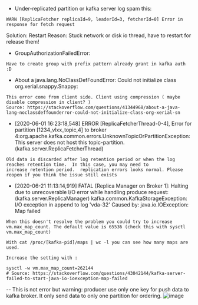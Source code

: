 - Under-replicated partition or kafka server log spam this:
```
WARN [ReplicaFetcher replicaId=9, leaderId=3, fetcherId=0] Error in response for fetch request
```
Solution: Restart
Reason: Stuck network or disk io thread, have to restart for release them!

- GroupAuthorizationFailedError:
```
Have to create group with prefix pattern already grant in kafka auth :D
```

- About a java.lang.NoClassDefFoundError: Could not initialize class org.xerial.snappy.Snappy:
```
This error come from client side. Client using compression ( maybe disable compression in client? )
Source: https://stackoverflow.com/questions/41344968/about-a-java-lang-noclassdeffounderror-could-not-initialize-class-org-xerial-sn
```

- [2020-06-01 16:23:18,548] ERROR [ReplicaFetcherThread-0-4], Error for partition [1234_vlxx_topic,4] to broker 4:org.apache.kafka.common.errors.UnknownTopicOrPartitionException: This server does not host this topic-partition. (kafka.server.ReplicaFetcherThread)
```
Old data is discarded after log retention period or when the log reaches retention time.  In this case, you may need to increase retention period.  replication errors looks normal. Please reopen if you think the issue still exists
```

- [2020-06-21 11:13:14,919] FATAL [Replica Manager on Broker 1]: Halting due to unrecoverable I/O error while handling produce request:  (kafka.server.ReplicaManager)
kafka.common.KafkaStorageException: I/O exception in append to log 'vda-32' Caused by: java.io.IOException: Map failed

```
When this doesn't resolve the problem you could try to increase vm.max_map_count. The default value is 65536 (check this with sysctl vm.max_map_count)

With cat /proc/[kafka-pid]/maps | wc -l you can see how many maps are used.

Increase the setting with :

sysctl -w vm.max_map_count=262144
# Source: https://stackoverflow.com/questions/43042144/kafka-server-failed-to-start-java-io-ioexception-map-failed
```

-- This is not error but warning: producer use only one key for push data to kafka broker. It only send data to only one partition for ordering.
![image](https://user-images.githubusercontent.com/3434274/123737519-473ce300-d8cd-11eb-8f1c-65a828c542b0.png)
